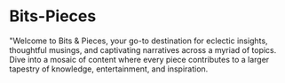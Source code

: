 # Bits-Pieces
"Welcome to Bits &amp; Pieces, your go-to destination for eclectic insights, thoughtful musings, and captivating narratives across a myriad of topics. Dive into a mosaic of content where every piece contributes to a larger tapestry of knowledge, entertainment, and inspiration. 
